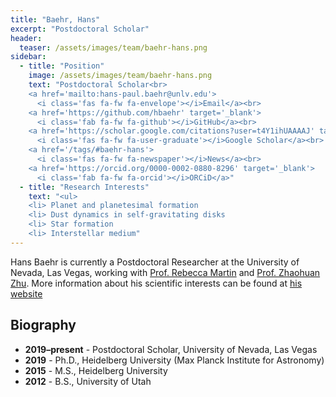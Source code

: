 ```yaml
---
title: "Baehr, Hans"
excerpt: "Postdoctoral Scholar"
header:
  teaser: /assets/images/team/baehr-hans.png
sidebar:
  - title: "Position"
    image: /assets/images/team/baehr-hans.png
    text: "Postdoctoral Scholar<br>
    <a href='mailto:hans-paul.baehr@unlv.edu'>
      <i class='fas fa-fw fa-envelope'></i>Email</a><br>
    <a href='https://github.com/hbaehr' target='_blank'>
      <i class='fab fa-fw fa-github'></i>GitHub</a><br>
    <a href='https://scholar.google.com/citations?user=t4Y1ihUAAAAJ' target='_blank'>
      <i class='fas fa-fw fa-user-graduate'></i>Google Scholar</a><br>
    <a href='/tags/#baehr-hans'>
      <i class='fas fa-fw fa-newspaper'></i>News</a><br>
    <a href='https://orcid.org/0000-0002-0880-8296' target='_blank'>
      <i class='fab fa-fw fa-orcid'></i>ORCiD</a>"
  - title: "Research Interests"
    text: "<ul>
    <li> Planet and planetesimal formation
    <li> Dust dynamics in self-gravitating disks
    <li> Star formation
    <li> Interstellar medium"
---
```


Hans Baehr is currently a Postdoctoral Researcher at the University of Nevada, Las Vegas, working with [Prof. Rebecca Martin](/team/martin-rebecca/) and [Prof. Zhaohuan Zhu](/team/zhu-zhaohuan/). More information about his scientific interests can be found at <a href="https://hbaehr.github.io">his website</a>

## Biography
- __2019–present__ - Postdoctoral Scholar, University of Nevada, Las Vegas
- __2019__ - Ph.D., Heidelberg University (Max Planck Institute for Astronomy)
- __2015__ - M.S., Heidelberg University
- __2012__ - B.S., University of Utah
